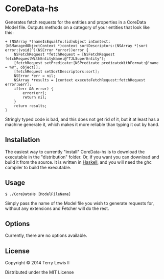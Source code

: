 # CoreData-hs

Generates fetch requests for the entities and properties in a CoreData Model
file. Outputs methods on a category of your entities that look like this:
```
+ (NSArray *)nameIsEqualTo:(id)object inContext:(NSManagedObjectContext *)context sortDescriptors:(NSArray *)sort error:(void(^)(NSError *error))error {
	NSFetchRequest *fetchRequest = [NSFetchRequest fetchRequestWithEntityName:@"TJLSuperEntity"];
	[fetchRequest setPredicate:[NSPredicate predicateWithFormat:@"name = %@", object]];
	[fetchRequest setSortDescriptors:sort];
	NSError *err = nil;
	NSArray *results = [context executeFetchRequest:fetchRequest error:&err];
	if(err && error) {
		error(err);
		return nil;
	}
	return results;
}
```
Stringly typed code is bad, and this does not get rid of it, but it at
least has a machine generate it, which makes it more reliable than typing it
out by hand.

## Installation

The easiest way to currently "install" CoreData-hs is to download the executable in the "distribution" folder. Or, if you want you can download and build it from the source. It is written in [Haskell](http://haskell.org), and you will need the ghc compiler to build the executable.

## Usage

    $ ./CoreDataHs [ModelFileName]
Simply pass the name of the Model file you wish to generate requests for, without any extensions and Fetcher will do the rest.

## Options

Currently, there are no options available.

## License

Copyright © 2014 Terry Lewis II

Distributed under the MIT License
